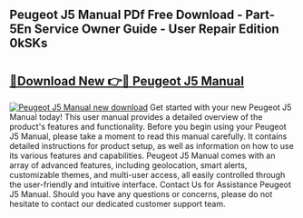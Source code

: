 ## Peugeot J5 Manual PDf Free Download - Part-5En Service Owner Guide - User Repair Edition 0kSKs

# <h2><a href="http://cf10453.oget.top/?id=Peugeot+J5+Manual">🔗Download New 👉🔴 Peugeot J5 Manual</a></h2>

[![Peugeot J5 Manual new download](https://i.imgur.com/5g1atiW.png)](http://cf10453.oget.top/?id=Peugeot+J5+Manual)
Get started with your new Peugeot J5 Manual today! This user manual provides a detailed overview of the product's features and functionality. Before you begin using your Peugeot J5 Manual, please take a moment to read this manual carefully. It contains detailed instructions for product setup, as well as information on how to use its various features and capabilities. Peugeot J5 Manual comes with an array of advanced features, including geolocation, smart alerts, customizable themes, and multi-user access, all easily controlled through the user-friendly and intuitive interface. Contact Us for Assistance Peugeot J5 Manual. Should you have any questions or concerns, please do not hesitate to contact our dedicated customer support team.
